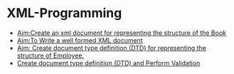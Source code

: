# XML-Programming
- [Aim:Create an xml document for representing the structure of the Book](https://github.com/neerajsingh116/XML-Programming/blob/master/Lab1_Book_Structure)
- [Aim:To Write a  well formed XML document](https://github.com/neerajsingh116/XML-Programming/blob/master/Lab2_Well_Formed_Document)
- [Aim: Create document type definition (DTD) for representing the structure of Employee.](https://github.com/neerajsingh116/XML-Programming/blob/master/Lab3_Document_type_definition)
- [Create document type definition (DTD) and Perform Validation](https://github.com/neerajsingh116/XML-Programming/blob/master/Document_Type_Definition(DTD)_and_Validation.)
